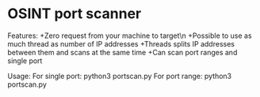 # OSINT port scanner 

Features:
+Zero request from your machine to target\n
+Possible to use as much thread as number of IP addresses
+Threads splits IP addresses between them and scans at the same time
+Can scan port ranges and single port

Usage:
For single port:  python3 portscan.py <IP Subnet> <Thread Number> <Port>
For port range:   python3 portscan.py <IP Subnet> <Thread Number> <Starting Port> <End Port>
